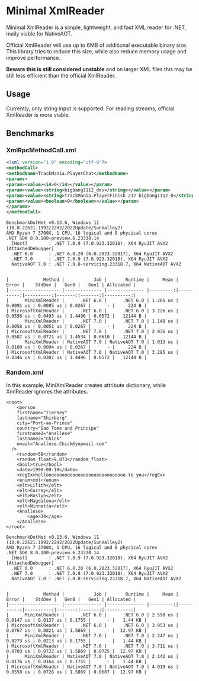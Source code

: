 # Minimal XmlReader

Minimal XmlReader is a simple, lightweight, and fast XML reader for .NET, maily viable for NativeAOT.

Official XmlReader will use up to 6MB of additional executable binary size. This library tries to reduce this size, while also reduce memory usage and improve performance.

**Beware this is still considered unstable** and on larger XML files this may be still less efficient than the official XmlReader.

## Usage

Currently, only string input is supported. For reading streams, official XmlReader is more viable.

## Benchmarks

### XmlRpcMethodCall.xml

```xml
<?xml version="1.0" encoding="utf-8"?>
<methodCall>
<methodName>TrackMania.PlayerChat</methodName>
<params>
<param><value><i4>0</i4></value></param>
<param><value><string>bigbang1112_dev</string></value></param>
<param><value><string>TrackMania.PlayerFinish 237 bigbang1112 0</string></value></param>
<param><value><boolean>0</boolean></value></param>
</params>
</methodCall>
```

```
BenchmarkDotNet v0.13.6, Windows 11 (10.0.22621.1992/22H2/2022Update/SunValley2)
AMD Ryzen 7 3700X, 1 CPU, 16 logical and 8 physical cores
.NET SDK 8.0.100-preview.6.23330.14
  [Host]        : .NET 7.0.9 (7.0.923.32018), X64 RyuJIT AVX2 [AttachedDebugger]
  .NET 6.0      : .NET 6.0.20 (6.0.2023.32017), X64 RyuJIT AVX2
  .NET 7.0      : .NET 7.0.9 (7.0.923.32018), X64 RyuJIT AVX2
  NativeAOT 7.0 : .NET 7.0.8-servicing.23318.7, X64 NativeAOT AVX2


|             Method |           Job |       Runtime |     Mean |     Error |    StdDev |   Gen0 |   Gen1 | Allocated |
|------------------- |-------------- |-------------- |---------:|----------:|----------:|-------:|-------:|----------:|
|      MiniXmlReader |      .NET 6.0 |      .NET 6.0 | 1.265 us | 0.0091 us | 0.0085 us | 0.0267 |      - |     224 B |
| MicrosoftXmlReader |      .NET 6.0 |      .NET 6.0 | 3.226 us | 0.0556 us | 0.0493 us | 1.4496 | 0.0572 |   12144 B |
|      MiniXmlReader |      .NET 7.0 |      .NET 7.0 | 1.148 us | 0.0058 us | 0.0051 us | 0.0267 |      - |     224 B |
| MicrosoftXmlReader |      .NET 7.0 |      .NET 7.0 | 2.936 us | 0.0587 us | 0.0721 us | 1.4534 | 0.0610 |   12144 B |
|      MiniXmlReader | NativeAOT 7.0 | NativeAOT 7.0 | 1.013 us | 0.0100 us | 0.0094 us | 0.0267 |      - |     224 B |
| MicrosoftXmlReader | NativeAOT 7.0 | NativeAOT 7.0 | 3.285 us | 0.0346 us | 0.0307 us | 1.4496 | 0.0572 |   12144 B |
```

### Random.xml

In this example, MiniXmlReader creates attribute dictionary, while XmlReader ignores the attributes.

```
<root>
	<person
	firstname="Tierney"
	lastname="Shirberg"
	city="Port-au-Prince"
	country="Sao Tome and Principe"
	firstname2="Anallese"
	lastname2="Chick"
	email="Anallese.Chick@yopmail.com"
  />
	<random>58</random>
	<random_float>9.873</random_float>
	<bool>true</bool>
	<date>1990-09-10</date>
	<regEx>helloooooooooooooooooooooooooooooo to you</regEx>
	<enum>xml</enum>
	<elt>Lilith</elt>
	<elt>Correy</elt>
	<elt>Roslyn</elt>
	<elt>Magdalena</elt>
	<elt>Ninnetta</elt>
	<Anallese>
		<age>34</age>
	</Anallese>
</root>
```

```
BenchmarkDotNet v0.13.6, Windows 11 (10.0.22621.1992/22H2/2022Update/SunValley2)
AMD Ryzen 7 3700X, 1 CPU, 16 logical and 8 physical cores
.NET SDK 8.0.100-preview.6.23330.14
  [Host]        : .NET 7.0.9 (7.0.923.32018), X64 RyuJIT AVX2 [AttachedDebugger]
  .NET 6.0      : .NET 6.0.20 (6.0.2023.32017), X64 RyuJIT AVX2
  .NET 7.0      : .NET 7.0.9 (7.0.923.32018), X64 RyuJIT AVX2
  NativeAOT 7.0 : .NET 7.0.8-servicing.23318.7, X64 NativeAOT AVX2


|             Method |           Job |       Runtime |     Mean |     Error |    StdDev |   Gen0 |   Gen1 | Allocated |
|------------------- |-------------- |-------------- |---------:|----------:|----------:|-------:|-------:|----------:|
|      MiniXmlReader |      .NET 6.0 |      .NET 6.0 | 2.598 us | 0.0147 us | 0.0137 us | 0.1755 |      - |   1.44 KB |
| MicrosoftXmlReader |      .NET 6.0 |      .NET 6.0 | 3.953 us | 0.0767 us | 0.0821 us | 1.5869 |      - |  12.97 KB |
|      MiniXmlReader |      .NET 7.0 |      .NET 7.0 | 2.247 us | 0.0273 us | 0.0213 us | 0.1755 |      - |   1.44 KB |
| MicrosoftXmlReader |      .NET 7.0 |      .NET 7.0 | 3.711 us | 0.0703 us | 0.0722 us | 1.5869 | 0.0725 |  12.97 KB |
|      MiniXmlReader | NativeAOT 7.0 | NativeAOT 7.0 | 2.142 us | 0.0176 us | 0.0164 us | 0.1755 |      - |   1.44 KB |
| MicrosoftXmlReader | NativeAOT 7.0 | NativeAOT 7.0 | 4.019 us | 0.0558 us | 0.0726 us | 1.5869 | 0.0687 |  12.97 KB |
```
